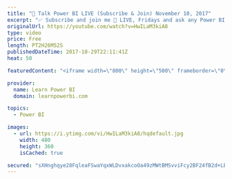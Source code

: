 ```yaml
---
title: "🔴 Talk Power BI LIVE (Subscribe & Join) November 10, 2017"
excerpt: "✅ Subscribe and join me 🔴 LIVE, Fridays and ask any Power BI question you have on your mind. 💡Pre-Submit your question in the chat box  Hello, I am Avi Singh, Microsoft MVP and Power BI expert. I just love talking about Power BI. So much so that I have dedicated an hour to talk with YOU about Power"
originalUrl: https://youtube.com/watch?v=HwILaM3kiA8
type: video
price: Free
length: PT2H26M52S
publishedDateTime: 2017-10-29T22:11:41Z
heat: 50

featuredContent: "<iframe width=\"800\" height=\"500\" frameborder=\"0\" src=\"https://www.youtube.com/embed/HwILaM3kiA8\" allow=\"accelerometer; autoplay; encrypted-media; gyroscope; picture-in-picture\" allowfullscreen></iframe>"

provider:
  name: Learn Power BI
  domain: learnpowerbi.com

topics:
  - Power BI

images:
  - url: https://i.ytimg.com/vi/HwILaM3kiA8/hqdefault.jpg
    width: 480
    height: 360
    isCached: true

secured: "sXHnghqye28FqleaFSwaYqxWLDvxakcoOa49zMWtBMSvviFcy2BF24fB2d+LBodkYzvCQUxgJBip7KLZ8Qq8UrzSXQz6l/kGa9a8OtakH26m7VLDceApHPtJhUbCugWlRay9TgK/Vdkn3QnOZqTzfwoAW+qgnLUUqNtbpK0t/UGckN0jxpu2X0CP9wkLjhv1PSQoJMNioEHQ5G5iZt8gpRjrlzTLXjgmcu4ltLNGLJNDHjcdHywsnRA3PzNRMCaTChuRf+WQg0gxhYC6LpX7+mqSEKbicUGDMcbzsZt1sELZsU4yILDx1CqrzeQGkvxYmpLrT6kxBSY0ZpY4i8cjFEHFX96tZ3X/yluDw5klOovY2kqn0hih7dnJ8KgH7uK1VrTXH4B2mwxMLREnNgZT2Aw5iSBg8HH96ry1xanVIg8=;f7Pxy2HskjSIVFE7dCFhmw=="
---
```



